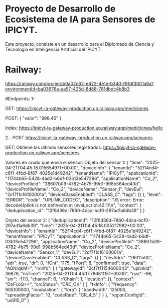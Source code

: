 # Proyecto de Desarrollo de Ecosistema de IA para Sensores de IPICYT.

Este proyecto, consiste en un desarrollo para el Diplomado de Ciencia y Tecnología en Inteligencia Artificial del IPICYT.

# Railway:
https://railway.com/project/b0a02c62-e422-4e1e-b340-f91df3001a9a?environmentId=ba03676a-aa57-425d-8d88-781dbdc4b8b3

#Endpoints:
1-

GET:
https://ipicyt-ia-gateway-production.up.railway.app/mediciones

POST:
{
  "valor": "998.45"
}

Index:
https://ipicyt-ia-gateway-production.up.railway.app/mediciones/hello


2.-
POST
https://ipicyt-ia-gateway-production.up.railway.app/sensores


GET: Obtiene los últimos sensores registrados.
https://ipicyt-ia-gateway-production.up.railway.app/sensores


Valores en crudo que envía el sensor:
Objeto del sensor 1:
{
  "time": "2025-04-21T04:45:18.015654971+00:00",
  "deviceInfo": {
    "tenantId": "52f14cd4-c6f1-4fbd-8f87-4025e1d49242",
    "tenantName": "IPICyT",
    "applicationId": "11744b65-5428-4ad2-b6df-03b13e547296",
    "applicationName": "Co_2",
    "deviceProfileId": "38607b09-4782-4b75-99d1-998b564ed43d",
    "deviceProfileName": "Co_2",
    "deviceName": "Sensor_1",
    "devEui": "2cf7f1c16100001a",
    "deviceClassEnabled": "CLASS_C",
    "tags": {}
  },
  "level": "ERROR",
  "code": "UPLINK_CODEC",
  "description": "JS error: Error: decodeUplink is not defined\n    at <eval> (eval_script:42:1)\n",
  "context": {
    "deduplication_id": "12f6d36d-7860-4dca-bcf0-297ad1a6db39"
  }
}

Onjeto del sensor 2:
{
  "deduplicationId": "12f6d36d-7860-4dca-bcf0-297ad1a6db39",
  "time": "2025-04-21T04:45:18.005217982+00:00",
  "deviceInfo": {
    "tenantId": "52f14cd4-c6f1-4fbd-8f87-4025e1d49242",
    "tenantName": "IPICyT",
    "applicationId": "11744b65-5428-4ad2-b6df-03b13e547296",
    "applicationName": "Co_2",
    "deviceProfileId": "38607b09-4782-4b75-99d1-998b564ed43d",
    "deviceProfileName": "Co_2",
    "deviceName": "Sensor_1",
    "devEui": "2cf7f1c16100001a",
    "deviceClassEnabled": "CLASS_C",
    "tags": {}
  },
  "devAddr": "26011a00",
  "adr": true,
  "dr": 0,
  "fCnt": 1175,
  "fPort": 8,
  "confirmed": true,
  "data": "AQN/qkM=",
  "rxInfo": [
    {
      "gatewayId": "2cf7f11154600043",
      "uplinkId": 36879,
      "nsTime": "2025-04-21T04:45:17.786811151+00:00",
      "rssi": -96,
      "snr": -17.0,
      "channel": 6,
      "rfChain": 1,
      "location": {},
      "context": "DoFcoQ==",
      "crcStatus": "CRC_OK"
    }
  ],
  "txInfo": {
    "frequency": 905100000,
    "modulation": {
      "lora": {
        "bandwidth": 125000,
        "spreadingFactor": 10,
        "codeRate": "CR_4_5"
      }
    }
  },
  "regionConfigId": "us915_0"
}





